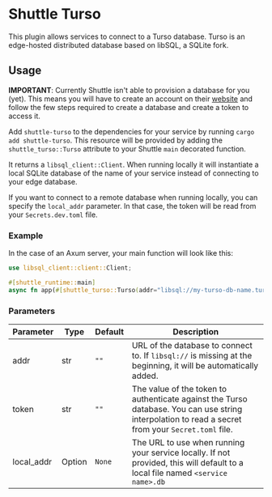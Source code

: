 # Shuttle Turso

This plugin allows services to connect to a Turso database. Turso is an edge-hosted distributed database based on libSQL, a SQLite fork.

## Usage

**IMPORTANT**: Currently Shuttle isn't able to provision a database for you (yet). This means you will have to create an account on their [website](https://turso.tech/) and follow the few steps required to create a database and create a token to access it.

Add `shuttle-turso` to the dependencies for your service by running `cargo add shuttle-turso`.
This resource will be provided by adding the `shuttle_turso::Turso` attribute to your Shuttle `main` decorated function.

It returns a `libsql_client::Client`. When running locally it will instantiate a local SQLite database of the name of your service instead of connecting to your edge database.

If you want to connect to a remote database when running locally, you can specify the `local_addr` parameter. In that case, the token will be read from your `Secrets.dev.toml` file.

### Example

In the case of an Axum server, your main function will look like this:

```rust
use libsql_client::client::Client;

#[shuttle_runtime::main]
async fn app(#[shuttle_turso::Turso(addr="libsql://my-turso-db-name.turso.io", token="{secrets.DB_TURSO_TOKEN}")] client: Client) -> ShuttleAxum { }
```

### Parameters

| Parameter  | Type        | Default | Description                                                                                                                                        |
| ---------- | ----------- | ------- | -------------------------------------------------------------------------------------------------------------------------------------------------- |
| addr       | str         | `""`    | URL of the database to connect to. If `libsql://` is missing at the beginning, it will be automatically added.                                     |
| token      | str         | `""`    | The value of the token to authenticate against the Turso database. You can use string interpolation to read a secret from your `Secret.toml` file. |
| local_addr | Option<str> | `None`  | The URL to use when running your service locally. If not provided, this will default to a local file named `<service name>.db`                     |
